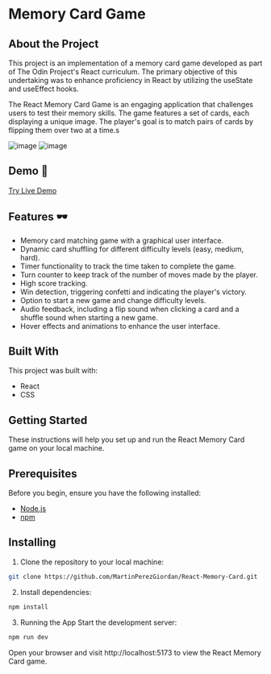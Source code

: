 # Memory Card Game

## About the Project

This project is an implementation of a memory card game developed as part of The Odin Project's React curriculum. The primary objective of this undertaking was to enhance proficiency in React by utilizing the useState and useEffect hooks.

The React Memory Card Game is an engaging application that challenges users to test their memory skills. The game features a set of cards, each displaying a unique image. The player's goal is to match pairs of cards by flipping them over two at a time.s

![image](https://github.com/MartinPerezGiordan/React-Memory-Card/assets/123517159/61e79d82-c99d-4257-a957-b257d677a586)
![image](https://github.com/MartinPerezGiordan/React-Memory-Card/assets/123517159/80022a69-b585-464b-a7bb-9e21645ac065)

## Demo 🚀

[Try Live Demo](https://MartinPerezGiordan.github.io/React-Memory-Card)

## Features 🕶

- Memory card matching game with a graphical user interface.
- Dynamic card shuffling for different difficulty levels (easy, medium, hard).
- Timer functionality to track the time taken to complete the game.
- Turn counter to keep track of the number of moves made by the player.
- High score tracking.
- Win detection, triggering confetti and indicating the player's victory.
- Option to start a new game and change difficulty levels.
- Audio feedback, including a flip sound when clicking a card and a shuffle sound when starting a new game.
- Hover effects and animations to enhance the user interface.

## Built With

This project was built with:

- React
- CSS

## Getting Started

These instructions will help you set up and run the React Memory Card game on your local machine.

## Prerequisites

Before you begin, ensure you have the following installed:

- [Node.js](https://nodejs.org/)
- [npm](https://www.npmjs.com/)

## Installing

1. Clone the repository to your local machine:

```bash
git clone https://github.com/MartinPerezGiordan/React-Memory-Card.git
```

2. Install dependencies:

```bash
npm install
```

3. Running the App
   Start the development server:

```bash
npm run dev
```

Open your browser and visit http://localhost:5173 to view the React Memory Card game.
